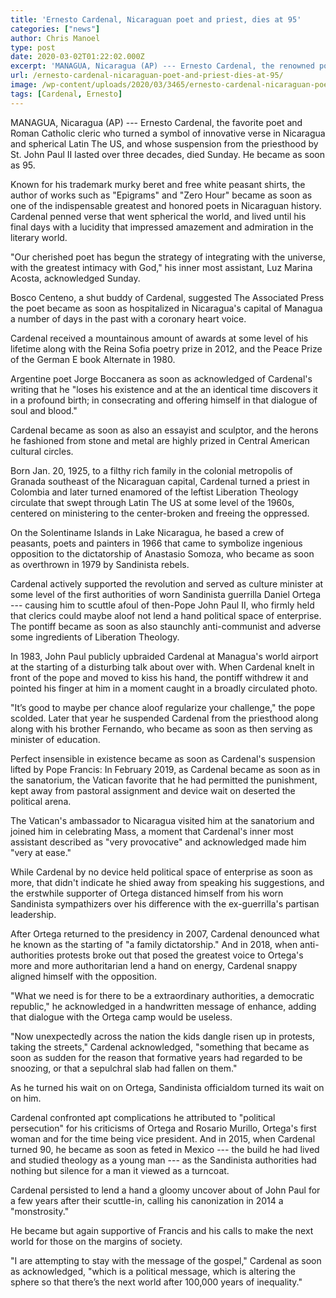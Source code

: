 ```yaml
---
title: 'Ernesto Cardenal, Nicaraguan poet and priest, dies at 95'
categories: ["news"]
author: Chris Manoel
type: post
date: 2020-03-02T01:22:02.000Z
excerpt: 'MANAGUA, Nicaragua (AP) --- Ernesto Cardenal, the renowned poet and Roman Catholic cleric who became a symbol of revolutionary verse in Nicaragua and around Latin America, and whose suspension from the priesthood by St. John Paul II lasted over three decades, died Sunday. He was 95. Known for his trademark black beret and loose white&hellip;'
url: /ernesto-cardenal-nicaraguan-poet-and-priest-dies-at-95/
image: /wp-content/uploads/2020/03/3465/ernesto-cardenal-nicaraguan-poet-and-priest-dies-at-95.jpg
tags: [Cardenal, Ernesto]
---
```


MANAGUA, Nicaragua (AP) --- Ernesto Cardenal, the favorite poet and Roman Catholic cleric who turned a symbol of innovative verse in Nicaragua and spherical Latin The US, and whose suspension from the priesthood by St. John Paul II lasted over three decades, died Sunday. He became as soon as 95.

Known for his trademark murky beret and free white peasant shirts, the author of works such as "Epigrams" and "Zero Hour" became as soon as one of the indispensable greatest and honored poets in Nicaraguan history. Cardenal penned verse that went spherical the world, and lived until his final days with a lucidity that impressed amazement and admiration in the literary world.

"Our cherished poet has begun the strategy of integrating with the universe, with the greatest intimacy with God," his inner most assistant, Luz Marina Acosta, acknowledged Sunday.

Bosco Centeno, a shut buddy of Cardenal, suggested The Associated Press the poet became as soon as hospitalized in Nicaragua's capital of Managua a number of days in the past with a coronary heart voice.

Cardenal received a mountainous amount of awards at some level of his lifetime along with the Reina Sofia poetry prize in 2012, and the Peace Prize of the German E book Alternate in 1980.

Argentine poet Jorge Boccanera as soon as acknowledged of Cardenal's writing that he "loses his existence and at the an identical time discovers it in a profound birth; in consecrating and offering himself in that dialogue of soul and blood."

Cardenal became as soon as also an essayist and sculptor, and the herons he fashioned from stone and metal are highly prized in Central American cultural circles.

Born Jan. 20, 1925, to a filthy rich family in the colonial metropolis of Granada southeast of the Nicaraguan capital, Cardenal turned a priest in Colombia and later turned enamored of the leftist Liberation Theology circulate that swept through Latin The US at some level of the 1960s, centered on ministering to the center-broken and freeing the oppressed.

On the Solentiname Islands in Lake Nicaragua, he based a crew of peasants, poets and painters in 1966 that came to symbolize ingenious opposition to the dictatorship of Anastasio Somoza, who became as soon as overthrown in 1979 by Sandinista rebels.

Cardenal actively supported the revolution and served as culture minister at some level of the first authorities of worn Sandinista guerrilla Daniel Ortega --- causing him to scuttle afoul of then-Pope John Paul II, who firmly held that clerics could maybe aloof not lend a hand political space of enterprise. The pontiff became as soon as also staunchly anti-communist and adverse some ingredients of Liberation Theology.

In 1983, John Paul publicly upbraided Cardenal at Managua's world airport at the starting of a disturbing talk about over with. When Cardenal knelt in front of the pope and moved to kiss his hand, the pontiff withdrew it and pointed his finger at him in a moment caught in a broadly circulated photo.

"It’s good to maybe per chance aloof regularize your challenge," the pope scolded. Later that year he suspended Cardenal from the priesthood along along with his brother Fernando, who became as soon as then serving as minister of education.

Perfect insensible in existence became as soon as Cardenal's suspension lifted by Pope Francis: In February 2019, as Cardenal became as soon as in the sanatorium, the Vatican favorite that he had permitted the punishment, kept away from pastoral assignment and device wait on deserted the political arena.

The Vatican's ambassador to Nicaragua visited him at the sanatorium and joined him in celebrating Mass, a moment that Cardenal's inner most assistant described as "very provocative" and acknowledged made him "very at ease."

While Cardenal by no device held political space of enterprise as soon as more, that didn't indicate he shied away from speaking his suggestions, and the erstwhile supporter of Ortega distanced himself from his worn Sandinista sympathizers over his difference with the ex-guerrilla's partisan leadership.

After Ortega returned to the presidency in 2007, Cardenal denounced what he known as the starting of "a family dictatorship." And in 2018, when anti-authorities protests broke out that posed the greatest voice to Ortega's more and more authoritarian lend a hand on energy, Cardenal snappy aligned himself with the opposition.

"What we need is for there to be a extraordinary authorities, a democratic republic," he acknowledged in a handwritten message of enhance, adding that dialogue with the Ortega camp would be useless.

"Now unexpectedly across the nation the kids dangle risen up in protests, taking the streets," Cardenal acknowledged, "something that became as soon as sudden for the reason that formative years had regarded to be snoozing, or that a sepulchral slab had fallen on them."

As he turned his wait on on Ortega, Sandinista officialdom turned its wait on on him.

Cardenal confronted apt complications he attributed to "political persecution" for his criticisms of Ortega and Rosario Murillo, Ortega's first woman and for the time being vice president. And in 2015, when Cardenal turned 90, he became as soon as feted in Mexico --- the build he had lived and studied theology as a young man --- as the Sandinista authorities had nothing but silence for a man it viewed as a turncoat.

Cardenal persisted to lend a hand a gloomy uncover about of John Paul for a few years after their scuttle-in, calling his canonization in 2014 a "monstrosity."

He became but again supportive of Francis and his calls to make the next world for those on the margins of society.

"I are attempting to stay with the message of the gospel," Cardenal as soon as acknowledged, "which is a political message, which is altering the sphere so that there’s the next world after 100,000 years of inequality."
